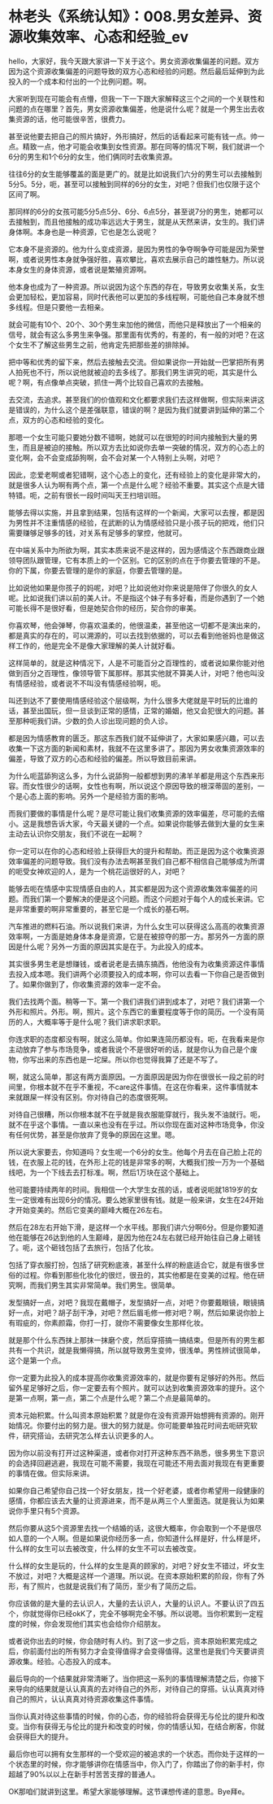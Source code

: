 # 林老头《系统认知》：008.男女差异、资源收集效率、心态和经验_ev

hello，大家好，我今天跟大家讲一下关于这个。男女资源收集偏差的问题。双方因为这个资源收集偏差的问题导致的双方心态和经验的问题。然后最后延伸到为此投入的一个成本和付出的一个比例问题。啊。

大家听到现在可能会有点懵，但我一下一下跟大家解释这三个之间的一个关联性和问题的点在哪里？首先，男女资源收集偏差，他是说什么呢？就是一个男生出去收集资源的话，他可能很辛苦，很费力。

甚至说他要去把自己的照片搞好，外形搞好，然后的话看起来可能有钱一点。帅一点。精致一点，他才可能会收集到女性资源。那在同等的情况下啊，我们就讲一个6分的男生和1个6分的女生，他们俩同时去收集资源。

往往6分的女生能够覆盖的面是更广的。就是比如说我们六分的男生可以去接触到5分5。5分，呃，甚至可以接触到同样的6分的女生，对吧？但我们也仅限于这个区间了啊。

那同样的6分的女孩可能5分5点5分、6分、6点5分，甚至说7分的男生，她都可以去接触到，而且他接触的成功率远远大于男生，就是从天然来讲，女生的。我们讲身体啊。本身也是一种资源，它也是怎么说呢？

它本身不是资源的。他为什么变成资源，是因为男性的争夺啊争夺可能是因为荣誉啊，或者说男性本身就争强好胜，喜欢攀比，喜欢去展示自己的雄性魅力。所以说本身女生的身体资源，或者说是繁殖资源啊。

他本身也成为了一种资源。所以说因为这个东西的存在，导致男女收集关系，女生会更加轻松，更加容易，同时代表他可以更加的多线程啊，可能他自己本身就不想多线程。但是只要他一去相亲。

就会可能有10个、20个、30个男生来加他的微信，而他只是释放出了一个相亲的信号，就会有这么多男生来争强。那里面有优秀的，有差的，有一般的对吧？在这个女生不了解这些男生之前，他肯定先把那些差的排除掉。

把中等和优秀的留下来，然后去接触去交流。但如果说你一开始就一巴掌把所有男人拍死也不行，所以说他就被迫的去多线了。那我们男生讲究的呃，其实是什么呢？啊，有点像单点突破，抓住一两个比较自己喜欢的去接触。

去交流，去追求。甚至我们的价值观和文化都要求我们去这样做啊，但实际来讲这是错误的，为什么这个是差强联意，错误的啊？是因为我们就要讲到延伸的第二个点，双方的心态和经验的变化。

那嗯一个女生可能只要她分数不错啊，她就可以在很短的时间内接触到大量的男生，而且是被迫的接触。所以双方去比如说你去单一突破的情况，双方的心态上的变化啊，会不会变成舔狗啊，会不会对某一个人特别上头啊，对吧？

因此，恋爱老啊或者犯错啊，这个心态上的变化，还有经验上的变化是非常大的，就是很多人认为啊有两个点，第一个点是什么呢？经验不重要。其实这个点是大错特错。呃，之前有很长一段时间叫天王扫培训班。

能够去得以实施，并且拿到结果，包括有这样的一个新闻，大家可以去搜，都是因为男性并不注重情感的经验，在武断的认为情感经验只是小孩子玩的把戏，他们只需要赚够足够多的钱，对关系有足够多的掌控，他就可。

在中端关系中为所欲为啊，其实本质来说不是这样的，因为感情这个东西跟商业跟领导团队跟管理，它有本质上的一个区别。它的区别的点在于你要去管理的不是。你的下属，你要去管理的是你的家庭，你要去管理的是。

比如说他如果是你孩子的妈呢，对吧？比如说他对你来说是陪伴了你很久的女人呢。比如说我们讲以前的美人计。不是指这个妹子有多好看，而是你遇到了一个她可能长得不是很好看，但是她契合你的经历，契合你的审美。

你喜欢琴，他会弹琴，你喜欢温柔的，他很温柔，甚至他这一切都不是演出来的，都是真实的存在的，可以溯源的，可以去找到依据的，可以去看到他爸妈也是做这样工作的，他是完全不是像大家理解的美人计就好看。

这样简单的，就是这种情况下，人是不可能百分之百理性的，或者说如果你能对他做到百分之百理性，像领导管下属那样。那其实他就不算美人计，对吧？他也叫没有情感经验，或者说不不叫没有情感经验啊，呃。

叫还到达不了要使用情感经验这个层级啊，为什么很多大佬就是平时玩的比谁的话，甚至出国玩，但一旦谈到正常的感情，正常的婚姻，他又会犯很大的问题。甚至那种呃我们讲。少数的负人诊出现问题的负人诊。

都是因为情感教育的匮乏。那这东西我们就不延伸讲了，大家如果感兴趣，可以去收集一下这方面的新闻和素材，我就不在这里多讲了。那因为男女收集资源效率的偏差，导致了双方的心态和经验的偏差。所以导致目前来讲。

为什么呃蓝舔狗这么多，为什么说舔狗一般都想到男的沸羊羊都是用这个东西来形容。而女性很少的话啊，女性也有啊，所以说这个原因导致的根深蒂固的差别，一个是心态上面的影响。另外一个是经验方面的影响。

而我们要做的事情是什么呢？是尽可能让我们收集资源的效率偏差，尽可能的去缩小。这是我想告诉大家，今天最关键的一个点。如果说你能够去做到大量的女生来主动去认识你交朋友，我们不说在一起啊？

你一定可以在你的心态和经验上获得巨大的提升和帮助。而正是因为这个收集资源效率偏差的问题导致。我们没有办法去啊甚至我们自己都不相信自己能够成为所谓的呃受女神欢迎的人，是为一个桃花运很好的人，对吧？

能够去呃在情感中实现情感自由的人，其实都是因为这个资源收集效率偏差的问题。而我们第一个要解决的便是这个问题。而这个问题对于每个人的成长来讲。它是非常重要的啊非常重要的，甚至它是一个成长的基石啊。

汽车推进的燃料石油。所以说我们来讲，为什么女生可以获得这么高高的收集资源效率啊，一方面是她身体本身是资源，它是在被掠夺的那一方。那另外一方面的原因是什么呢？另外一方面的原因其实是在于。为此投入的成本。

其实很多男生老是想赚钱，或者说老是去搞东搞西，他他没有为收集资源这件事情去投入成本嗯。我们讲两个必须要投入的成本啊，你可以去看一下你自己是否做到了。如果你做到了，你收集资源的效率一定不会。

我们去找两个面。稍等一下。第一个我们讲我们讲到成本了，对吧？我们讲第一个外形和照片。外形。啊，照片。这个东西它的重要程度等于你的简历。一个没有简历的人，大概率等于是什么呢？我们讲求职求职。

你连求职的态度都没有啊，就这么简单。你如果连简历都没有。呃，在我看来是你主动放弃了参与市场竞争，或者我说个不是很好听的话，就是你认为自己是个废物，你写出来的东西也是一坨屎。所以你也觉得我算了还是不写了。

啊，就这么简单，那这有两方面原因。一方面原因是因为你在很很长一段之前的时间里，你根本就不在乎不重视，不care这件事情。在这在你看来，这件事情就本来就跟屎一样没有区别。你对待自己的态度很死啊。

对待自己很糟，所以你根本就不在乎就是我衣服能穿就行，我头发不油就行。呃，就不在乎这个事情。一直以来也没有在乎过。所以你现在面对这种市场竞争，你没有任何优势，甚至是你放弃了竞争的原因在这里。嗯。

所以说大家要去，你知道吗？女生呢一个6分的女生。他每个月去在自己脸上花的钱，在衣服上花的钱，在外形上花的钱是非常多的啊，大概我们按一万为一个基础线吧，为一个下线去去打标准。啊，然后1万块在这个基础上。

他可能要持续两年的时间。我相信一个大学生女孩的话，或者说呃就1819岁的女生一定很难有出现6分的情况。要么她家里很有钱。就是一般来讲，女生在24开始才开始变美的。然后它变美的巅峰大概在26左右。

然后在28左右开始下滑，是这样一个水平线。那我们讲六分啊6分。但是你要知道他在能够在26达到他的人生巅峰，是因为他在24左右就已经开始往自己身上砸钱了。呃，这个砸钱包括了去旅行，包括了化妆。

包括了穿衣服打扮，包括了研究粉底液，甚至什么样的粉底适合它，就是有很多世俗的过程。你看到那些化妆化的很烂，很丑的，其实他都是在变美的过程。他在研究啊，而我们男生其实非常简单。我们男生。很简单。

发型搞好一点，对吧？我现在戴帽子，发型搞好一点，对吧？你要戴眼镜，眼镜搞好一点，对吧？胡子刮干净，对吧？然后眉毛修一修对吧？啊，然后如果说你脸上有瑕疵的，你素颜霜，你打一打，就你不需要像女生那样化妆。

就是那个什么东西抹上那抹一抹磨个皮，然后穿搭搞一搞结束。但是所有的男生都共有一个共识，就是我懒得搞，所以就导致男生变帅，很浅单。男性辨试很简单，这个是第一个点。

你一定要为此投入的成本提高你收集资源效率的，就是你要有足够好的外形。然后留外星足够好之后，你一定要去有个照片。就可以达到收集资源效率的提升。这个是第一点啊，第一点，第二个点是什么呢？第二个点是最简单的。

资本元始积累。什么叫资本原始积累？就是你在没有资源开始想拥有资源的。刚开始情况。你要付出的努力是。很大的努力就是。你可能要单独花时间去呃研究软件，研究搭讪，去研究怎么样去认识更多的人。

因为你以前没有打开过这种渠道，或者你对打开这种东西不熟悉，很多男生下意识的会选择回避逃避，我现在可能不需要，我现在可能还不用去面对我现在有更重要的事情在做。但实际来讲。

如果你自己希望你自己找一个好女朋友，找一个好老婆，或者你希望用一段健康的感情，你都应该去大量的让资源进来，而不是从两三个人里面选。就是我认为如果说你手里只有5个资源。

然后你要从这5个资源里去找一个结婚的话，这很大概率，你会取到一个不是很尽如人意的一个人啊。但是如果说你经历多一点，你知道什么样是好，什么样是坏，什么样的女生可以去被改变，什么样的女生不可以去被改变。

什么样的女生是玩的，什么样的女生是真的顾家的，对吧？好女生不错过，坏女生不放过，对吧？大概是这样一个道理。所以说。在资本原始积累的阶段，你有了外形，有了照片，也就是说我们有了简历，至少有了简历之后。

你应该做的是大量的去认识人，大量的去认识人，大量的认识人。不要认识了四五个，你就觉得你已经okK了，完全不够啊完全不够。所以说嗯。当你积累到一定程度的时候，你会发现他们其实也会给你介绍朋友。

或者说你出去的时候，你会随时有人约。到了这一步之后，资本原始积累完成之后，你前面付出的所有努力才会变得值得才会变得值得。这里也是我们今天要讲资源收集。经验。心态投入的成本。

最后导向的一个结果就非常清晰了。当你把这一系列的事情理解清楚之后，你接下来导向的结果就是认认真真的去对待自己的外形，对待自己的穿搭。认认真真对待自己的照片，认认真真对待资源收集这件事情。

当你认真对待这些事情的时候，你的心态，你的经验将会获得无与伦比的提升和改变。当你有获得无与伦比的提升和改变的时候，你的情感认知，在结合刷客，你就会获得巨大的提升。

最后你也可以拥有女生那样的一个受欢迎的被追求的一个状态。而你处于这样的一个状态里的时候，你才能够讲你在情感当中，你入门了，你踏出了你的新手村，你超越了90%以以上在新手村苦苦支撑的普通人。

OK那咱们就讲到这里。希望大家能够理解。这节课想传递的意思。Bye拜e。